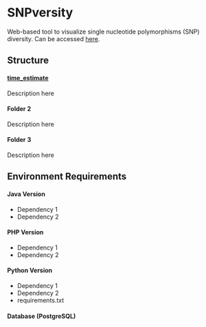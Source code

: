 # SNPversity #

Web-based tool to visualize single nucleotide polymorphisms (SNP) diversity.
Can be accessed [here](http://www.maizegdb.org/snpversity).

## Structure ##

#### [time_estimate](/time_estimate)
Description here

#### Folder 2
Description here

#### Folder 3
Description here


## Environment Requirements ##

#### Java Version
* Dependency 1
* Dependency 2

#### PHP Version
* Dependency 1
* Dependency 2

#### Python Version
* Dependency 1
* Dependency 2
* requirements.txt

#### Database (PostgreSQL)